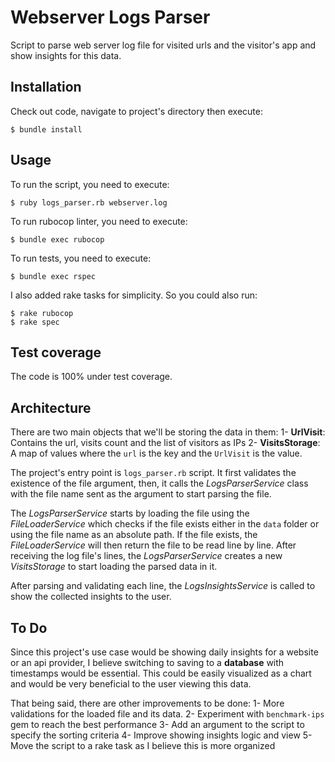 # Webserver Logs Parser

Script to parse web server log file for visited urls and the visitor's app and show insights for this data.

## Installation

Check out code, navigate to project's directory then execute:

    $ bundle install


## Usage

To run the script, you need to execute:

    $ ruby logs_parser.rb webserver.log

To run rubocop linter, you need to execute:

    $ bundle exec rubocop  

To run tests, you need to execute:

    $ bundle exec rspec

I also added rake tasks for simplicity. So you could also run:

    $ rake rubocop
    $ rake spec

## Test coverage
The code is 100% under test coverage.

## Architecture
There are two main objects that we'll be storing the data in them:
1- **UrlVisit**: Contains the url, visits count and the list of visitors as IPs
2- **VisitsStorage**: A map of values where the `url` is the key and the `UrlVisit` is the value.

The project's entry point is `logs_parser.rb` script. It first validates the existence of the file argument, then, it calls the *LogsParserService* class with the file name sent as the argument to start parsing the file. 

The *LogsParserService* starts by loading the file using the *FileLoaderService* which checks if the file exists either in the `data` folder or using the file name as an absolute path. If the file exists, the *FileLoaderService* will then return the file to be read line by line. After receiving the log file's lines, the *LogsParserService* creates a new *VisitsStorage* to start loading the parsed data in it.

After parsing and validating each line, the *LogsInsightsService* is called to show the collected insights to the user.

## To Do
Since this project's use case would be showing daily insights for a website or an api provider, I believe switching to saving to a **database** with timestamps would be essential. This could be easily visualized as a chart and would be very beneficial to the user viewing this data.

That being said, there are other improvements to be done:
1- More validations for the loaded file and its data.
2- Experiment with `benchmark-ips` gem to reach the best performance
3- Add an argument to the script to specify the sorting criteria
4- Improve showing insights logic and view
5- Move the script to a rake task as I believe this is more organized